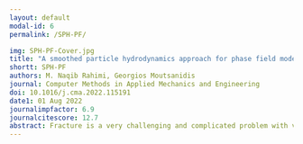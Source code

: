 ```yaml
---
layout: default
modal-id: 6
permalink: /SPH-PF/

img: SPH-PF-Cover.jpg
title: "A smoothed particle hydrodynamics approach for phase field modeling of brittle fracture"
shortt: SPH-PF
authors: M. Naqib Rahimi, Georgios Moutsanidis
journal: Computer Methods in Applied Mechanics and Engineering
doi: 10.1016/j.cma.2022.115191
date1: 01 Aug 2022
journalimpfactor: 6.9
journalcitescore: 12.7
abstract: Fracture is a very challenging and complicated problem with various applications in engineering and physics. Although it has been extensively studied within the context of mesh-based numerical techniques, such as the finite element method (FEM), the research activity within the Smoothed Particle Hydrodynamics (SPH) community remains scarce. SPH is a particle-based numerical method used to discretize equations of continuum media. Its meshfree nature makes it ideal to simulate fracture scenarios that involve extreme deformations. However, to model fracture, SPH researchers have mostly relied on ad-hoc empirical local damage models, cohesive zone approaches, or pseudo-spring models, which come with a set of drawbacks and limitations. On the other hand, phase field models of brittle fracture have recently gained popularity in academic circles and provide significant improvements compared to previous approaches. These improvements include the derivation from fundamental fracture theories, the introduction of non-locality, and the ability to model multiple crack initiation, propagation, branching, and coalescence, in situations where no prior knowledge of the crack paths is available. Nevertheless, phase field for fracture has not been studied within SPH. In this proof-of-concept paper we develop and implement a phase field model of brittle fracture within the context of SPH. Comprehensive mathematical and implementation details are provided, and several challenging numerical examples are computed and illustrate the proposed method’s ability to accurately and efficiently simulate complex fracture scenarios.
---
```

